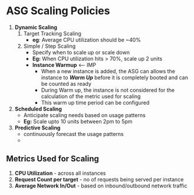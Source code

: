 
# ASG Scaling Policies


1. **Dynamic Scaling**
	1. Target Tracking Scaling
		- **eg**: Average CPU utilization should be ~40%
	2. Simple / Step Scaling
		- Specify when to scale up or scale down
		- **Eg:** When CPU utilization hits > 70%, scale up 2 units
		- **Instance Warmup** <-- IMP
			- When a new instance is added, the ASG can allows the instance to ***Warm Up*** before it is completely booted and can be counted as ready
			- During Warm up, the instance is not considered for the calculation of the metric used for scaling
			- This warm up time period can be configured
1. **Scheduled Scaling**
	- Anticipate scaling needs based on usage patterns
	- **Eg:** Scale upto 10 units between 2pm to 5pm
2. **Predictive Scaling**
	- continuously forecast the usage patterns
	- 

## Metrics Used for Scaling

1. **CPU Utilization** - across all instances
2. **Request Count per target** -  no of requests being served per instance 
3. **Average Network In/Out** - based on inbound/outbound network traffic
